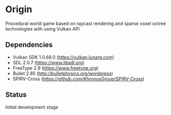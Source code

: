 # Origin
Procedural world game based on raycast rendering and sparse voxel octree technologies with using Vulkan API

## Dependencies
- Vulkan SDK 1.0.68.0 (https://vulkan.lunarg.com)
- SDL 2.0.7 (https://www.libsdl.org)
- FreeType 2.9 (https://www.freetype.org)
- Bullet 2.85 (http://bulletphysics.org/wordpress)
- SPIRV-Cross (https://github.com/KhronosGroup/SPIRV-Cross)

## Status
Initial development stage
